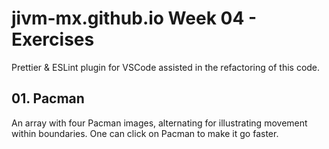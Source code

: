 # jivm-mx.github.io Week 04 - Exercises

Prettier & ESLint plugin for VSCode assisted in the refactoring of this code.

## 01. Pacman

An array with four Pacman images, alternating for illustrating movement within boundaries. One can click on Pacman to make it go faster.